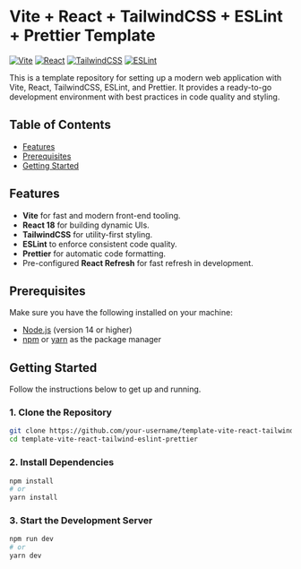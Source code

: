 # Vite + React + TailwindCSS + ESLint + Prettier Template

[![Vite](https://img.shields.io/badge/vite-4.x-brightgreen.svg)](https://vitejs.dev/)
[![React](https://img.shields.io/badge/react-18.x-blue.svg)](https://reactjs.org/)
[![TailwindCSS](https://img.shields.io/badge/tailwindcss-3.x-blue.svg)](https://tailwindcss.com/)
[![ESLint](https://img.shields.io/badge/eslint-9.x-red.svg)](https://eslint.org/)

This is a template repository for setting up a modern web application with Vite, React, TailwindCSS, ESLint, and Prettier. It provides a ready-to-go development environment with best practices in code quality and styling.

## Table of Contents

- [Features](#features)
- [Prerequisites](#prerequisites)
- [Getting Started](#getting-started)

## Features

- **Vite** for fast and modern front-end tooling.
- **React 18** for building dynamic UIs.
- **TailwindCSS** for utility-first styling.
- **ESLint** to enforce consistent code quality.
- **Prettier** for automatic code formatting.
- Pre-configured **React Refresh** for fast refresh in development.

## Prerequisites

Make sure you have the following installed on your machine:

- [Node.js](https://nodejs.org/en/download/) (version 14 or higher)
- [npm](https://www.npmjs.com/get-npm) or [yarn](https://yarnpkg.com/) as the package manager

## Getting Started

Follow the instructions below to get up and running.

### 1. Clone the Repository

```bash
git clone https://github.com/your-username/template-vite-react-tailwind-eslint-prettier.git
cd template-vite-react-tailwind-eslint-prettier
```
### 2. Install Dependencies
```bash
npm install
# or
yarn install
```

### 3. Start the Development Server
```bash
npm run dev
# or
yarn dev
```

